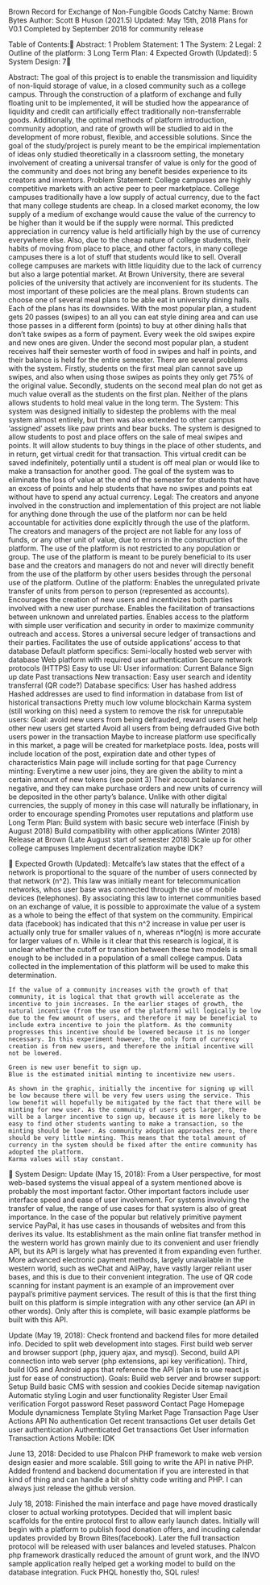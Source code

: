 Brown Record for Exchange of Non-Fungible Goods
Catchy Name: Brown Bytes
Author: Scott B Huson (2021.5)
Updated: May 15th, 2018
Plans for V0.1 Completed by September 2018 for community release

Table of Contents:
Abstract:	1
Problem Statement:	1
The System:	2
Legal:	2
Outline of the platform:	3
Long Term Plan:	4
Expected Growth (Updated):	5
System Design:	7

Abstract:
The goal of this project is to enable the transmission and liquidity of non-liquid storage of value, in a closed community such as a college campus. Through the construction of a platform of exchange and fully floating unit to be implemented, it will be studied how the appearance of liquidity and credit can artificially effect traditionally non-transferrable goods. Additionally, the optimal methods of platform introduction, community adoption, and rate of growth will be studied to aid in the development of more robust, flexible, and accessible solutions. Since the goal of the study/project is purely meant to be the empirical implementation of ideas only studied theoretically in a classroom setting, the monetary involvement of creating a universal transfer of value is only for the good of the community and does not bring any benefit besides experience to its creators and inventors. 
Problem Statement:
College campuses are highly competitive markets with an active peer to peer marketplace. College campuses traditionally have a low supply of actual currency, due to the fact that many college students are cheap. In a closed market economy, the low supply of a medium of exchange would cause the value of the currency to be higher than it would be if the supply were normal. This predicted appreciation in currency value is held artificially high by the use of currency everywhere else. Also, due to the cheap nature of college students, their habits of moving from place to place, and other factors, in many college campuses there is a lot of stuff that students would like to sell. Overall college campuses are markets with little liquidity due to the lack of currency but also a large potential market. 
At Brown University, there are several policies of the university that actively are inconvenient for its students. The most important of these policies are the meal plans. Brown students can choose one of several meal plans to be able eat in university dining halls. Each of the plans has its downsides. With the most popular plan, a student gets 20 passes (swipes) to an all you can eat style dining area and can use those passes in a different form (points) to buy at other dining halls that don’t take swipes as a form of payment. Every week the old swipes expire and new ones are given. Under the second most popular plan, a student receives half their semester worth of food in swipes and half in points, and their balance is held for the entire semester. There are several problems with the system. Firstly, students on the first meal plan cannot save up swipes, and also when using those swipes as points they only get 75% of the original value. Secondly, students on the second meal plan do not get as much value overall as the students on the first plan. Neither of the plans allows students to hold meal value in the long term. 
The System:
	This system was designed initially to sidestep the problems with the meal system almost entirely, but then was also extended to other campus ‘assigned’ assets like paw prints and bear bucks. The system is designed to allow students to post and place offers on the sale of meal swipes and points. It will allow students to buy things in the place of other students, and in return, get virtual credit for that transaction. This virtual credit can be saved indefinitely, potentially until a student is off meal plan or would like to make a transaction for another good. The goal of the system was to eliminate the loss of value at the end of the semester for students that have an excess of points and help students that have no swipes and points eat without have to spend any actual currency. 
Legal:
The creators and anyone involved in the construction and implementation of this project are not liable for anything done through the use of the platform nor can be held accountable for activities done explicitly through the use of the platform.
The creators and managers of the project are not liable for any loss of funds, or any other unit of value, due to errors in the construction of the platform. 
The use of the platform is not restricted to any population or group.
The use of the platform is meant to be purely beneficial to its user base and the creators and managers do not and never will directly benefit from the use of the platform by other users besides through the personal use of the platform.
Outline of the platform:
Enables the unregulated private transfer of units from person to person (represented as accounts).
Encourages the creation of new users and incentivizes both parties involved with a new user purchase.
Enables the facilitation of transactions between unknown and unrelated parties.
Enables access to the platform with simple user verification and security in order to maximize community outreach and access. 
Stores a universal secure ledger of transactions and their parties. 
Facilitates the use of outside applications’ access to that database
Default platform specifics:
Semi-locally hosted web server with database
Web platform with required user authentication
Secure network protocols (HTTPS)
Easy to use UI:
User information:
Current Balance
Sign up date
Past transactions
New transaction:
Easy user search and identity transferral (QR code?)
Database specifics:
User has hashed address
Hashed addresses are used to find information in database from list of historical transactions 
Pretty much low volume blockchain
Karma system (still working on this) need a system to remove the risk for unreputable users:
Goal: avoid new users from being defrauded, reward users that help other new users get started
Avoid all users from being defrauded
Give both users power in the transaction
Maybe to increase platform use specifically in this market, a page will be created for marketplace posts.
Idea, posts will include location of the post, expiration date and other types of characteristics
Main page will include sorting for that page
Currency minting: 
Everytime a new user joins, they are given the ability to mint a certain amount of new tokens (see point 3)
Their account balance is negative, and they can make purchase orders and new units of currency will be deposited in the other party’s balance.
Unlike with other digital currencies, the supply of money in this case will naturally be inflationary, in order to encourage spending
Promotes user reputations and platform use
Long Term Plan:
Build system with basic secure web interface (Finish by August 2018)
Build compatibility with other applications (Winter 2018)
Release at Brown (Late August start of semester 2018)
Scale up for other college campuses
Implement decentralization maybe
IDK?


Expected Growth (Updated):
	Metcalfe’s law states that the effect of a network is proportional to the square of the number of users connected by that network (n^2). This law was initially meant for telecommunication networks, whos user base was connected through the use of mobile devices (telephones). By associating this law to internet communities based on an exchange of value, it is possible to approximate the value of a system as a whole to being the effect of that system on the community. Empirical data (facebook) has indicated that this n^2 increase in value per user is actually only true for smaller values of n, whereas n*log(n) is more accurate for larger values of n. While is it clear that this research is logical, it is unclear whether the cutoff or transition between these two models is small enough to be included in a population of a small college campus. Data collected in the implementation of this platform will be used to make this determination. 

	If the value of a community increases with the growth of that community, it is logical that that growth will accelerate as the incentive to join increases. In the earlier stages of growth, the natural incentive (from the use of the platform) will logically be low due to the few amount of users, and therefore it may be beneficial to include extra incentive to join the platform. As the community progresses this incentive should be lowered because it is no longer necessary. In this experiment however, the only form of currency creation is from new users, and therefore the initial incentive will not be lowered. 

	Green is new user benefit to sign up.
	Blue is the estimated initial minting to incentivize new users.

	As shown in the graphic, initially the incentive for signing up will be low because there will be very few users using the service. This low benefit will hopefully be mitigated by the fact that there will be minting for new user. As the community of users gets larger, there will be a larger incentive to sign up, because it is more likely to be easy to find other students wanting to make a transaction, so the minting should be lower. As community adoption approaches zero, there should be very little minting. This means that the total amount of currency in the system should be fixed after the entire community has adopted the platform.
	Karma values will stay constant.


System Design:
Update (May 15, 2018):
	From a User perspective, for most web-based systems the visual appeal of a system mentioned above is probably the most important factor. Other important factors include user interface speed and ease of user involvement. For systems involving the transfer of value, the range of use cases for that system is also of great importance. In the case of the popular but relatively primitive payment service PayPal, it has use cases in thousands of websites and from this derives its value. Its establishment as the main online fiat transfer method in the western world has grown mainly due to its convenient and user friendly API, but its API is largely what has prevented it from expanding even further. More advanced electronic payment methods, largely unavailable in the western world, such as weChat and AliPay, have vastly larger reliant user bases, and this is due to their convenient integration. The use of QR code scanning for instant payment is an example of an improvement over paypal’s primitive payment services.
The result of this is that the first thing built on this platform is simple integration with any other service (an API in other words). Only after this is complete, will basic example platforms be built with this API. 

Update (May 19, 2018):
	Check frontend and backend files for more detailed info. Decided to split web development into stages. First build web server and browser support (php, jquery ajax, and mysql). Second, build API connection into web server (php extensions, api key verification). Third, build IOS and Android apps that reference the API (plan is to use react.js just for ease of construction). 
Goals: 
Build web server and browser support: 
Setup
Build basic CMS with session and cookies
Decide sitemap navigation
Automatic styling
Login and user functionality
Register User
Email verification
Forgot password
Reset password
Contact Page
Homepage
Module dynamicness
Template Styling
Market Page
Transaction Page
User Actions
API
No authentication
Get recent transactions
Get user details
Get user authentication
Authenticated
Get transactions
Get User information
Transaction Actions
Mobile:
IDK

June 13, 2018:
	Decided to use Phalcon PHP framework to make web version design easier and more scalable. Still going to write the API in native PHP. Added frontend and backend documentation if you are interested in that kind of thing and can handle a bit of shitty code writing and PHP. I can always just release the github version.

July 18, 2018:
	Finished the main interface and page have moved drastically closer to actual working prototypes. Decided that will implent basic scaffolds for the entire protocol first to allow early launch dates. 
	Initially will begin with a platform to publish food donation offers, and incuding calendar updates provided by Brown Bites(facebook). Later the full transaction protocol will be released with user balances and leveled statuses. Phalcon php framework drastically reduced the amount of grunt work, and the INVO sample application really helped get a working model to build on the database integration. Fuck PHQL honestly tho, SQL rules!














